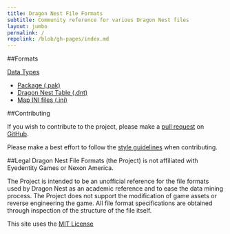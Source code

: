 ```yaml
---
title: Dragon Nest File Formats
subtitle: Community reference for various Dragon Nest files
layout: jumbo
permalink: /
repolink: /blob/gh-pages/index.md
---
```


##Formats

[Data Types](datatypes/)

 - [Package (.pak)](files/pak/)
 - [Dragon Nest Table (.dnt)](files/dnt/)
 - [Map INI files (.ini)](files/ini/)

##Contributing

If you wish to contribute to the project, please make a [pull request](https://github.com/vincentzhang96/DragonNestFileFormats/pulls) on [GitHub](https://github.com/vincentzhang96/DragonNestFileFormats).

Please make a best effort to follow the [style guidelines](styleguide) when contributing.

##Legal
Dragon Nest File Formats (the Project) is not affiliated with Eyedentity Games or Nexon America.

The Project is intended to be an unofficial reference for the file formats used by Dragon Nest as an academic reference and to ease the data mining process. The Project does not support the modification of game assets or reverse engineering the game. All file format specifications are obtained through inspection of the structure of the file itself.

This site uses the [MIT License](https://github.com/vincentzhang96/DragonNestFileFormats/blob/gh-pages/LICENSE)

